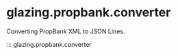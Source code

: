 # glazing.propbank.converter

Converting PropBank XML to JSON Lines.

::: glazing.propbank.converter
